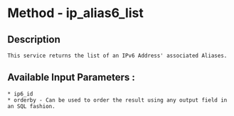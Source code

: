 # Method - ip_alias6_list
## Description

	This service returns the list of an IPv6 Address' associated Aliases.

## Available Input Parameters :

	* ip6_id
	* orderby - Can be used to order the result using any output field in an SQL fashion.
